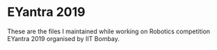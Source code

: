 # EYantra 2019 #
These are the files I maintained while working on Robotics competition EYantra 2019 organised by IIT Bombay.
